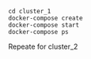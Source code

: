 ```
cd cluster_1
docker-compose create
docker-compose start
docker-compose ps
```

Repeate for cluster_2
